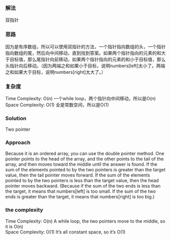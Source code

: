 ### 解法 
双指针

### 思路
因为是有序数组，所以可以使用双指针的方法，一个指针指向数组的头，一个指针指向数组的尾，然后向中间移动，直到找到答案。如果两个指针指向的元素的和大于目标值，那么尾指针向前移动，如果两个指针指向的元素的和小于目标值，那么头指针向后移动。（因为两端之和如果小于目标，说明numbers[left]太小了。两端之和如果大于目标，说明numbers[right]太大了。）

### 复杂度
Time Complexity: O(n) 一个while loop，两个指针向中间移动，所以是O(n)  
Space Complexity: O(1) 全是常数空间，所以是O(1)


### Solution
Two pointer

### Approach
Because it is an ordered array, you can use the double pointer method. One pointer points to the head of the array, and the other points to the tail of the array, and then moves toward the middle until the answer is found. If the sum of the elements pointed to by the two pointers is greater than the target value, then the tail pointer moves forward. If the sum of the elements pointed to by the two pointers is less than the target value, then the head pointer moves backward. (Because if the sum of the two ends is less than the target, it means that numbers[left] is too small. If the sum of the two ends is greater than the target, it means that numbers[right] is too big.)

### the complexity
Time Complexity: O(n) A while loop, the two pointers move to the middle, so it is O(n)  
Space Complexity: O(1) It’s all constant space, so it’s O(1)